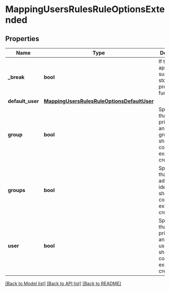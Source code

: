 # MappingUsersRulesRuleOptionsExtended

## Properties
Name | Type | Description | Notes
------------ | ------------- | ------------- | -------------
**_break** | **bool** | If this rule applies successfully, stop processing further. | [optional] 
**default_user** | [**MappingUsersRulesRuleOptionsDefaultUser**](MappingUsersRulesRuleOptionsDefaultUser.md) |  | [optional] 
**group** | **bool** | Specifies that the primary GID and primary group SID should be copied to the existing credential. | [optional] 
**groups** | **bool** | Specifies that all additional identifiers should be copied to the existing credential. | [optional] 
**user** | **bool** | Specifies that the primary UID and primary user SID should be copied to the existing credential. | [optional] 

[[Back to Model list]](../README.md#documentation-for-models) [[Back to API list]](../README.md#documentation-for-api-endpoints) [[Back to README]](../README.md)


